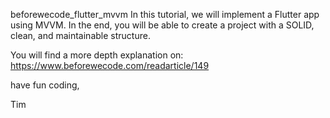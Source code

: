 beforewecode_flutter_mvvm
In this tutorial, we will implement a Flutter app using MVVM. In the end, you will be able to create a project with a SOLID, clean, and maintainable structure.

You will find a more depth explanation on: https://www.beforewecode.com/readarticle/149

have fun coding,

Tim